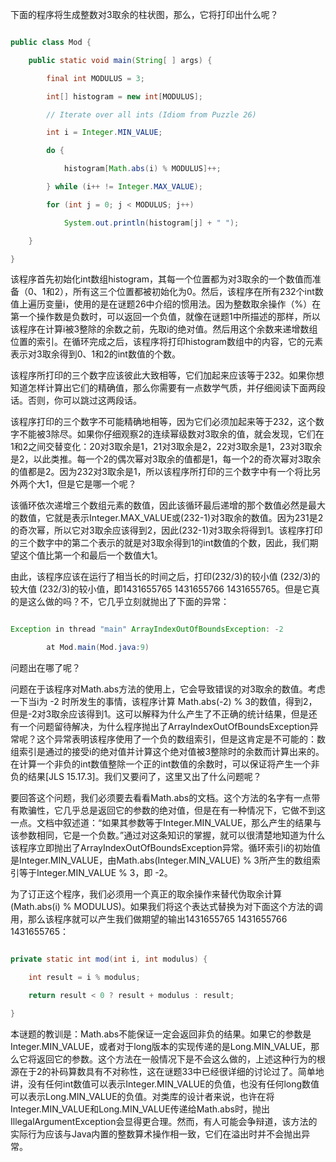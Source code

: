 下面的程序将生成整数对3取余的柱状图，那么，它将打印出什么呢？ 
```java  
public class Mod {
    public static void main(String[ ] args) {
        final int MODULUS = 3;
        int[] histogram = new int[MODULUS];
        // Iterate over all ints (Idiom from Puzzle 26)
        int i = Integer.MIN_VALUE;
        do {
            histogram[Math.abs(i) % MODULUS]++;
        } while (i++ != Integer.MAX_VALUE);
        for (int j = 0; j < MODULUS; j++)
            System.out.println(histogram[j] + " ");
    } 
}
```
该程序首先初始化int数组histogram，其每一个位置都为对3取余的一个数值而准备（0、1和2），所有这三个位置都被初始化为0。然后，该程序在所有232个int数值上遍历变量i，使用的是在谜题26中介绍的惯用法。因为整数取余操作（%）在第一个操作数是负数时，可以返回一个负值，就像在谜题1中所描述的那样，所以该程序在计算i被3整除的余数之前，先取i的绝对值。然后用这个余数来递增数组位置的索引。在循环完成之后，该程序将打印histogram数组中的内容，它的元素表示对3取余得到0、1和2的int数值的个数。 
该程序所打印的三个数字应该彼此大致相等，它们加起来应该等于232。如果你想知道怎样计算出它们的精确值，那么你需要有一点数学气质，并仔细阅读下面两段话。否则，你可以跳过这两段话。 
该程序打印的三个数字不可能精确地相等，因为它们必须加起来等于232，这个数字不能被3除尽。如果你仔细观察2的连续幂级数对3取余的值，就会发现，它们在1和2之间交替变化：20对3取余是1，21对3取余是2，22对3取余是1，23对3取余是2，以此类推。每一个2的偶次幂对3取余的值都是1，每一个2的奇次幂对3取余的值都是2。因为232对3取余是1，所以该程序所打印的三个数字中有一个将比另外两个大1，但是它是哪一个呢？ 
该循环依次递增三个数组元素的数值，因此该循环最后递增的那个数值必然是最大的数值，它就是表示Integer.MAX_VALUE或(232-1)对3取余的数值。因为231是2 的奇次幂，所以它对3取余应该得到2，因此(232-1)对3取余将得到1。该程序打印的三个数字中的第二个表示的就是对3取余得到1的int数值的个数，因此，我们期望这个值比第一个和最后一个数值大1。 
由此，该程序应该在运行了相当长的时间之后，打印(232/3)的较小值 (232/3)的较大值 (232/3)的较小值，即1431655765 1431655766 1431655765。但是它真的是这么做的吗？不，它几乎立刻就抛出了下面的异常： 
```java  
Exception in thread "main" ArrayIndexOutOfBoundsException: -2
        at Mod.main(Mod.java:9)
```
问题出在哪了呢？ 
问题在于该程序对Math.abs方法的使用上，它会导致错误的对3取余的数值。考虑一下当i为 -2 时所发生的事情，该程序计算 Math.abs(-2) % 3的数值，得到2，但是-2对3取余应该得到1。这可以解释为什么产生了不正确的统计结果，但是还有一个问题留待解决，为什么程序抛出了ArrayIndexOutOfBoundsException异常呢？这个异常表明该程序使用了一个负的数组索引，但是这肯定是不可能的：数组索引是通过的接受i的绝对值并计算这个绝对值被3整除时的余数而计算出来的。在计算一个非负的int数值整除一个正的int数值的余数时，可以保证将产生一个非负的结果[JLS 15.17.3]。我们又要问了，这里又出了什么问题呢？ 
要回答这个问题，我们必须要去看看Math.abs的文档。这个方法的名字有一点带有欺骗性，它几乎总是返回它的参数的绝对值，但是在有一种情况下，它做不到这一点。文档中叙述道：“如果其参数等于Integer.MIN_VALUE，那么产生的结果与该参数相同，它是一个负数。”通过对这条知识的掌握，就可以很清楚地知道为什么该程序立即抛出了ArrayIndexOutOfBoundsException异常。循环索引i的初始值是Integer.MIN_VALUE，由Math.abs(Integer.MIN_VALUE) % 3所产生的数组索引等于Integer.MIN_VALUE % 3，即 -2。 
为了订正这个程序，我们必须用一个真正的取余操作来替代伪取余计算(Math.abs(i) % MODULUS)。如果我们将这个表达式替换为对下面这个方法的调用，那么该程序就可以产生我们做期望的输出1431655765 1431655766 1431655765：
```java   
private static int mod(int i, int modulus) {
    int result = i % modulus;
    return result < 0 ? result + modulus : result;
}
```
本谜题的教训是：Math.abs不能保证一定会返回非负的结果。如果它的参数是Integer.MIN_VALUE，或者对于long版本的实现传递的是Long.MIN_VALUE，那么它将返回它的参数。这个方法在一般情况下是不会这么做的，上述这种行为的根源在于2的补码算数具有不对称性，这在谜题33中已经很详细的讨论过了。简单地讲，没有任何int数值可以表示Integer.MIN_VALUE的负值，也没有任何long数值可以表示Long.MIN_VALUE的负值。对类库的设计者来说，也许在将Integer.MIN_VALUE和Long.MIN_VALUE传递给Math.abs时，抛出IllegalArgumentException会显得更合理。然而，有人可能会争辩道，该方法的实际行为应该与Java内置的整数算术操作相一致，它们在溢出时并不会抛出异常。